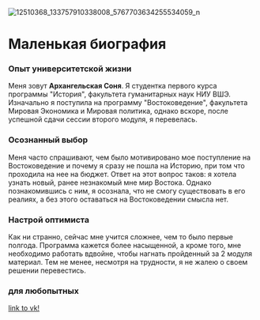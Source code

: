 ![12510368_133757910338008_5767703634255534059_n](https://user-images.githubusercontent.com/35595836/35407240-57e54ce6-021c-11e8-8eae-128cb0abe183.jpg)
# Маленькая биография 
### Опыт университетской жизни
Меня зовут **Архангельская Соня**. Я студентка первого курса программы "История", факультета гуманитарных наук НИУ ВШЭ. 
Изначально я поступила на программу "Востоковедение", факультета Мировая Экономика и Мировая политика, однако вскоре, после успешной сдачи сессии второго модуля, я перевелась. 
### Осознанный выбор
Меня часто спрашивают, чем было мотивировано мое поступление на Востоковедение и почему я сразу не пошла на Историю, при том что проходила на нее на бюджет. Ответ на этот вопрос таков: я хотела узнать новый, ранее незнакомый мне мир Востока. Однако познакомившись с ним, я осознала, что не смогу существовать в его реалиях, а без этого оставаться на Востоковедении смысла нет. 
### Настрой оптимиста 
Как ни странно, сейчас мне учится сложнее, чем то было первые полгода. Программа кажется более насыщенной, а кроме того, мне необходимо работать вдвойне, чтобы нагнать пройденный за 2 модуля материал. 
Тем не менее, несмотря на трудности, я не жалею о своем решении перевестись.
### для любопытных 
 [link to vk!](https://vk.com/id388527951)
